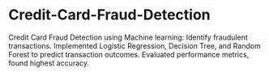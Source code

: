 # Credit-Card-Fraud-Detection
Credit Card Fraud Detection using Machine learning: Identify fraudulent transactions. Implemented Logistic Regression, Decision Tree, and Random Forest to predict transaction outcomes. Evaluated performance metrics, found highest accuracy.
